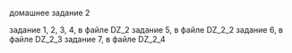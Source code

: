 домашнее задание 2

задание 1, 2, 3, 4, в файле DZ_2
задание 5, в файле DZ_2_2
задание 6, в файле DZ_2_3
задание 7, в файле DZ_2_4